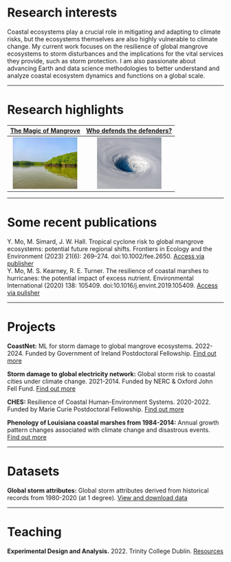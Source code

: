 # Research interests
Coastal ecosystems play a crucial role in mitigating and adapting to climate risks, but the ecosystems themselves are also highly vulnerable to climate change. My current work focuses on the resilience of global mangrove ecosystems to storm disturbances and the implications for the vital services they provide, such as storm protection. I am also passionate about advancing Earth and data science methodologies to better understand and analyze coastal ecosystem dynamics and functions on a global scale.

---

# Research highlights
|[The Magic of Mangrove](https://www.youtube.com/watch?v=2gAxHTHOSKk)|[Who defends the defenders?](https://www.esa.org/blog/2023/09/29/tropical-cyclones-pose-risk-to-mangroves/)|
|:-----:|:-----:| 
|<img src="assets/img/mangrove.jpg" width="150" height="120">|<img src="assets/img/storm.png" width="150" height="120">|

---

# Some recent publications
Y. Mo, M. Simard, J. W. Hall. Tropical cyclone risk to global mangrove ecosystems: potential future regional shifts. Frontiers in Ecology and the Environment (2023) 21(6): 269–274. doi:10.1002/fee.2650. [Access via publisher](https://esajournals.onlinelibrary.wiley.com/doi/full/10.1002/fee.2650) 
<br/>Y. Mo, M. S. Kearney, R. E. Turner. The resilience of coastal marshes to hurricanes: the potential impact of excess nutrient. Environmental International (2020) 138: 105409. doi:10.1016/j.envint.2019.105409. [Access via pulisher](https://www.sciencedirect.com/science/article/pii/S0160412019312814#:~:text=Because%20excess%20nutrient%20can%20reduce,the%20marshes'%20susceptibility%20to%20hurricanes.)

---

# Projects
**CoastNet:** ML for storm damage to global mangrove ecosystems. 2022-2024. Funded by Government of Ireland Postdoctoral Fellowship. [Find out more](https://github.com/moyu-ENV/CoastNet)


**Storm damage to global electricity network:** Global storm risk to coastal cities under climate change. 2021-2014. Funded by NERC & Oxford John Fell Fund. [Find out more](https://github.com/moyu-ENV/powerOutageNL)


**CHES:** Resilience of Coastal Human-Environment Systems. 2020-2022. Funded by Marie Curie Postdoctoral Fellowship. [Find out more](https://github.com/moyu-ENV/CHES)


**Phenology of Louisiana coastal marshes from 1984-2014:** Annual growth pattern changes associated with climate change and disastrous events. [Find out more](https://github.com/moyu-ENV/Dissertation2017) 

---

# Datasets
**Global storm attributes:** Global storm attributes derived from historical records from 1980-2020 (at 1 degree). [View and download data](https://code.earthengine.google.com/a015ac987033c1af7a351c0efc6c6043)    

---

# Teaching 
**Experimental Design and Analysis.** 2022. Trinity College Dublin. [Resources](https://github.com/moyu-ENV/Teaching/tree/main/TCD-ZOU33070)
